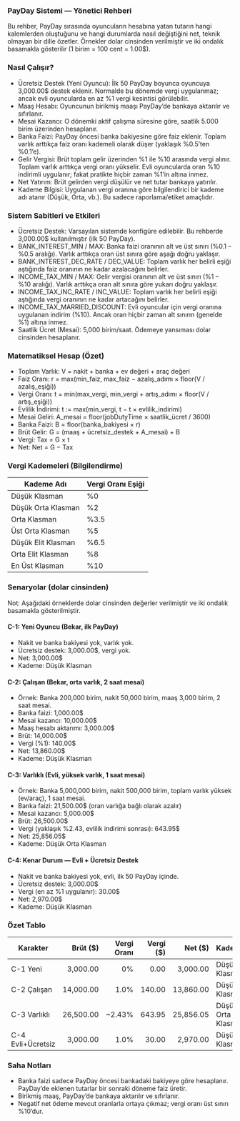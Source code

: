 ### PayDay Sistemi — Yönetici Rehberi

Bu rehber, PayDay sırasında oyuncuların hesabına yatan tutarın hangi kalemlerden oluştuğunu ve hangi durumlarda nasıl değiştiğini net, teknik olmayan bir dille özetler. Örnekler dolar cinsinden verilmiştir ve iki ondalık basamakla gösterilir (1 birim = 100 cent = 1.00$).

### Nasıl Çalışır?
- Ücretsiz Destek (Yeni Oyuncu): İlk 50 PayDay boyunca oyuncuya 3,000.00$ destek eklenir. Normalde bu dönemde vergi uygulanmaz; ancak evli oyuncularda en az %1 vergi kesintisi görülebilir.
- Maaş Hesabı: Oyuncunun birikmiş maaşı PayDay’de bankaya aktarılır ve sıfırlanır.
- Mesai Kazancı: O dönemki aktif çalışma süresine göre, saatlik 5.000 birim üzerinden hesaplanır.
- Banka Faizi: PayDay öncesi banka bakiyesine göre faiz eklenir. Toplam varlık arttıkça faiz oranı kademeli olarak düşer (yaklaşık %0.5’ten %0.1’e).
- Gelir Vergisi: Brüt toplam gelir üzerinden %1 ile %10 arasında vergi alınır. Toplam varlık arttıkça vergi oranı yükselir. Evli oyuncularda oran %10 indirimli uygulanır; fakat pratikte hiçbir zaman %1’in altına inmez.
- Net Yatırım: Brüt gelirden vergi düşülür ve net tutar bankaya yatırılır.
- Kademe Bilgisi: Uygulanan vergi oranına göre bilgilendirici bir kademe adı atanır (Düşük, Orta, vb.). Bu sadece raporlama/etiket amaçlıdır.

### Sistem Sabitleri ve Etkileri
- Ücretsiz Destek: Varsayılan sistemde konfigüre edilebilir. Bu rehberde 3,000.00$ kullanılmıştır (ilk 50 PayDay).
- BANK_INTEREST_MIN / MAX: Banka faizi oranının alt ve üst sınırı (%0.1 – %0.5 aralığı). Varlık arttıkça oran üst sınıra göre aşağı doğru yaklaşır.
- BANK_INTEREST_DEC_RATE / DEC_VALUE: Toplam varlık her belirli eşiği aştığında faiz oranının ne kadar azalacağını belirler.
- INCOME_TAX_MIN / MAX: Gelir vergisi oranının alt ve üst sınırı (%1 – %10 aralığı). Varlık arttıkça oran alt sınıra göre yukarı doğru yaklaşır.
- INCOME_TAX_INC_RATE / INC_VALUE: Toplam varlık her belirli eşiği aştığında vergi oranının ne kadar artacağını belirler.
- INCOME_TAX_MARRIED_DISCOUNT: Evli oyuncular için vergi oranına uygulanan indirim (%10). Ancak oran hiçbir zaman alt sınırın (genelde %1) altına inmez.
- Saatlik Ücret (Mesai): 5,000 birim/saat. Ödemeye yansıması dolar cinsinden hesaplanır.

### Matematiksel Hesap (Özet)
- Toplam Varlık: V = nakit + banka + ev değeri + araç değeri
- Faiz Oranı: r = max(min_faiz, max_faiz − azalış_adımı × floor(V / azalış_eşiği))
- Vergi Oranı: t = min(max_vergi, min_vergi + artış_adımı × floor(V / artış_eşiği))
- Evlilik İndirimi: t := max(min_vergi, t − t × evlilik_indirimi)
- Mesai Geliri: A_mesai = floor(jobDutyTime × saatlik_ücret / 3600)
- Banka Faizi: B = floor(banka_bakiyesi × r)
- Brüt Gelir: G = (maaş + ücretsiz_destek + A_mesai) + B
- Vergi: Tax = G × t
- Net: Net = G − Tax

### Vergi Kademeleri (Bilgilendirme)
| Kademe Adı | Vergi Oranı Eşiği |
|---|---|
| Düşük Klasman | %0 |
| Düşük Orta Klasman | %2 |
| Orta Klasman | %3.5 |
| Üst Orta Klasman | %5 |
| Düşük Elit Klasman | %6.5 |
| Orta Elit Klasman | %8 |
| En Üst Klasman | %10 |

### Senaryolar (dolar cinsinden)
Not: Aşağıdaki örneklerde dolar cinsinden değerler verilmiştir ve iki ondalık basamakla gösterilmiştir.

#### C-1: Yeni Oyuncu (Bekar, ilk PayDay)
- Nakit ve banka bakiyesi yok, varlık yok.
- Ücretsiz destek: 3,000.00$, vergi yok.
- Net: 3,000.00$
- Kademe: Düşük Klasman

#### C-2: Çalışan (Bekar, orta varlık, 2 saat mesai)
- Örnek: Banka 200,000 birim, nakit 50,000 birim, maaş 3,000 birim, 2 saat mesai.
- Banka faizi: 1,000.00$
- Mesai kazancı: 10,000.00$
- Maaş hesabı aktarımı: 3,000.00$
- Brüt: 14,000.00$
- Vergi (%1): 140.00$
- Net: 13,860.00$
- Kademe: Düşük Klasman

#### C-3: Varlıklı (Evli, yüksek varlık, 1 saat mesai)
- Örnek: Banka 5,000,000 birim, nakit 500,000 birim, toplam varlık yüksek (ev/araç), 1 saat mesai.
- Banka faizi: 21,500.00$ (oran varlığa bağlı olarak azalır)
- Mesai kazancı: 5,000.00$
- Brüt: 26,500.00$
- Vergi (yaklaşık %2.43, evlilik indirimi sonrası): 643.95$
- Net: 25,856.05$
- Kademe: Düşük Orta Klasman

#### C-4: Kenar Durum — Evli + Ücretsiz Destek
- Nakit ve banka bakiyesi yok, evli, ilk 50 PayDay içinde.
- Ücretsiz destek: 3,000.00$
- Vergi (en az %1 uygulanır): 30.00$
- Net: 2,970.00$
- Kademe: Düşük Klasman

### Özet Tablo
| Karakter | Brüt ($) | Vergi Oranı | Vergi ($) | Net ($) | Kademe |
|---|---:|---:|---:|---:|---|
| C-1 Yeni | 3,000.00 | 0% | 0.00 | 3,000.00 | Düşük Klasman |
| C-2 Çalışan | 14,000.00 | 1.0% | 140.00 | 13,860.00 | Düşük Klasman |
| C-3 Varlıklı | 26,500.00 | ~2.43% | 643.95 | 25,856.05 | Düşük Orta Klasman |
| C-4 Evli+Ücretsiz | 3,000.00 | 1.0% | 30.00 | 2,970.00 | Düşük Klasman |

### Saha Notları
- Banka faizi sadece PayDay öncesi bankadaki bakiyeye göre hesaplanır. PayDay’de eklenen tutarlar bir sonraki döneme faiz üretir.
- Birikmiş maaş, PayDay’de bankaya aktarılır ve sıfırlanır.
- Negatif net ödeme mevcut oranlarla ortaya çıkmaz; vergi oranı üst sınırı %10’dur.



